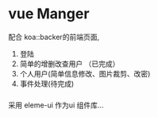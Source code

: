 # vue Manger
配合 koa::backer的前端页面,
1. 登陆
2. 简单的增删改查用户 （已完成）
3. 个人用户(简单信息修改、图片裁剪、改密)
4. 事件处理(待完成)
>>>>
###
采用 eleme-ui 作为ui 组件库...